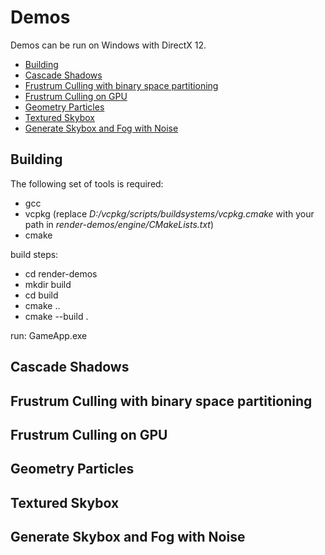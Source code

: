 # Demos

Demos can be run on Windows with DirectX 12.

* [Building](#building)
* [Cascade Shadows](#cascade-shadows)
* [Frustrum Culling with binary space partitioning](#frustrum-culling-with-binary-space-partitioning)
* [Frustrum Culling on GPU](#frustrum-culling-on-gpu)
* [Geometry Particles](#geometry-particles)
* [Textured Skybox](textured-skybox)
* [Generate Skybox and Fog with Noise](#generate-skybox-and-fog-with-noise)

## Building

The following set of tools is required:
- gcc
- vcpkg (replace *D:/vcpkg/scripts/buildsystems/vcpkg.cmake* with your path in *render-demos/engine/CMakeLists.txt*)
- cmake

build steps:
- cd render-demos
- mkdir build
- cd build
- cmake ..
- cmake --build .

run: GameApp.exe

## Cascade Shadows

## Frustrum Culling with binary space partitioning

## Frustrum Culling on GPU

## Geometry Particles

## Textured Skybox

## Generate Skybox and Fog with Noise
